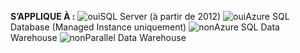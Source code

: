 <Token>**S’APPLIQUE À :** ![oui](media/yes.png)SQL Server (à partir de 2012) ![oui](media/yes.png)Azure SQL Database (Managed Instance uniquement) ![non](media/no.png)Azure SQL Data Warehouse ![non](media/no.png)Parallel Data Warehouse </Token>

